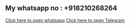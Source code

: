 
## My whatsapp no : +918210268264



<a href="https://wa.me/9182102628264">Click here to open whatsapp</a>
<a href="https://t.me/rootedcyber">Click here to open Telegram</a>

